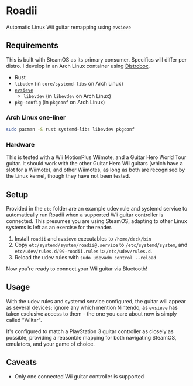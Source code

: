 # Roadii

Automatic Linux Wii guitar remapping using `evsieve`

## Requirements

This is built with SteamOS as its primary consumer. Specifics will differ per distro. I develop in an Arch Linux container using [Distrobox](https://distrobox.it).

- Rust
- `libudev` (in `core/systemd-libs` on Arch Linux)
- [`evsieve`](https://github.com/KarsMulder/evsieve)
  - `libevdev` (in `libevdev` on Arch Linux)
- `pkg-config` (in `pkgconf` on Arch Linux)

### Arch Linux one-liner

```bash
sudo pacman -S rust systemd-libs libevdev pkgconf
```

### Hardware

This is tested with a Wii MotionPlus Wiimote, and a Guitar Hero World Tour guitar. It should work with the other Guitar Hero Wii guitars (which have a slot for a Wiimote), and other Wiimotes, as long as both are recognised by the Linux kernel, though they have not been tested.

## Setup

Provided in the `etc` folder are an example udev rule and systemd service to automatically run Roadii when a supported Wii guitar controller is connected. This presumes you are using SteamOS, adapting to other Linux systems is left as an exercise for the reader.

1. Install `roadii` and `evsieve` executables to `/home/deck/bin`
2. Copy `etc/systemd/system/roadii@.service` to `/etc/systemd/system`, and `etc/udev/rules.d/99-roadii.rules` to `/etc/udev/rules.d`.
3. Reload the udev rules with `sudo udevadm control --reload`

Now you're ready to connect your Wii guitar via Bluetooth!

## Usage

With the udev rules and systemd service configured, the guitar will appear as several devices; ignore any which mention Nintendo, as `evsieve` has taken exclusive access to them - the one you care about now is simply called "Wiitar".

It's configured to match a PlayStation 3 guitar controller as closely as possible, providing a reasonble mapping for both navigating SteamOS, emulators, and your game of choice.

## Caveats

- Only one connected Wii guitar controller is supported
